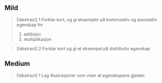 

## Mild


> [!abstract] 1
> Forklar kort, og gi eksempler på kommutativ og assosiativ egenskap for 
> 1. addisjon
> 2. multiplikasjon 

 
 
 > [!abstract] 2
 > Forklar kort og gi et eksempel på distributiv egenskap




## Medium


> [!abstract] 1
> Lag illustrasjoner som viser at egenskapene gjelder.